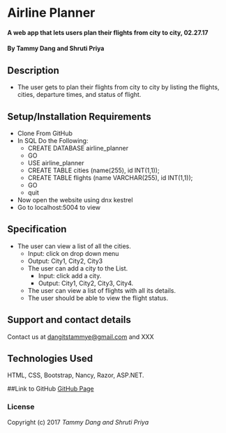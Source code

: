 # Airline Planner

#### A web app that lets users plan their flights from city to city, 02.27.17

#### By Tammy Dang and Shruti Priya

## Description
* The user gets to plan their flights from city to city by listing the flights, cities, departure times, and status of flight.


## Setup/Installation Requirements

* Clone From GitHub
* In SQL Do the Following:
  * CREATE DATABASE airline_planner
  * GO
  * USE airline_planner
  * CREATE TABLE cities (name(255), id INT(1,1));
  * CREATE TABLE flights (name VARCHAR(255), id INT(1,1));
  * GO
  * quit
*  Now open the website using dnx kestrel
* Go to localhost:5004 to view

## Specification
* The user can view a list of all the cities.
  * Input: click on drop down menu
  * Output: City1, City2, City3
  * The user can add a city to the List.
    * Input: click add a city.
    * Output: City1, City2, City3, City4.
  * The user can view a list of flights with all its details.
  * The user should be able to view the flight status.


## Support and contact details

Contact us at dangitstammye@gmail.com and XXX

## Technologies Used

HTML, CSS, Bootstrap, Nancy, Razor, ASP.NET.

##Link to GitHub
[GitHub Page](https://github.com/dangtammy/Hair-Salon-)

### License

Copyright (c) 2017 *Tammy Dang and Shruti Priya*
